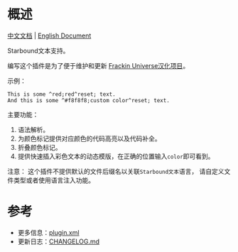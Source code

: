 # 概述

[中文文档](README.md) | [English Document](README_en.md)

Starbound文本支持。

编写这个插件是为了便于维护和更新
[Frackin Universe汉化项目](https://github.com/ProjectSky/FrackinUniverse-sChinese-Project)。

示例：

```
This is some ^red;red^reset; text.
And this is some ^#f8f8f8;custom color^reset; text.
```
 
主要功能：

1. 语法解析。
2. 为颜色标记提供对应颜色的代码高亮以及代码补全。
3. 折叠颜色标记。
4. 提供快速插入彩色文本的动态模版，在正确的位置输入`color`即可看到。

注意：
这个插件不提供默认的文件后缀名以关联`Starbound文本`语言，
请自定义文件类型或者使用语言注入功能。

# 参考

* 更多信息：[plugin.xml](src/main/resources/META-INF/plugin.xml)
* 更新日志：[CHANGELOG.md](CHANGELOG.md)
